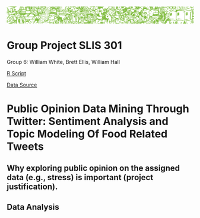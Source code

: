 ![Green Header](/header.png)
# Group Project SLIS 301
Group 6:
William White,
Brett Ellis,
William Hall

[R Script](/SLIS301projectGroup6.R)

[Data Source](/Tweets-food.txt)

# Public Opinion Data Mining Through Twitter: Sentiment Analysis and Topic Modeling Of Food Related Tweets


## Why exploring public opinion on the assigned data (e.g., stress) is important (project justification).



## Data Analysis
